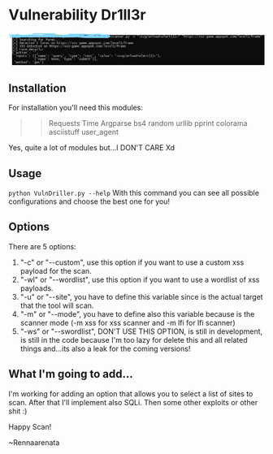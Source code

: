 # Vulnerability Dr1ll3r
![Banner](sample.png)

## Installation
For installation you'll need this modules:
>> Requests
>> Time
>> Argparse
>> bs4
>> random
>> urllib
>> pprint
>> colorama
>> asciistuff
>> user_agent
>> 
Yes, quite a lot of modules but...I DON'T CARE Xd

## Usage
` python VulnDriller.py --help `
With this command you can see all possible configurations and choose the best one for you!

## Options
There are 5 options:
1. "-c" or "--custom", use this option if you want to use a custom xss payload for the scan.
2. "-wl" or "--wordlist", use this option if you want to use a wordlist of xss payloads.
3. "-u" or "--site", you have to define this variable since is the actual target that the tool will scan.
4. "-m" or "--mode", you have to define also this variable because is the scanner mode (-m xss for xss scanner and -m lfi for lfi scanner)
5. "-ws" or "--swordlist", DON'T USE THIS OPTION, is still in development, is still in the code because I'm too lazy for delete this and all related things and...its also a leak for the coming versions!


## What I'm going to add...
I'm working for adding an option that allows you to select a list of sites to scan.
After that I'll implement also SQLi. Then some other exploits or other shit :)

Happy Scan!

~Rennaarenata
